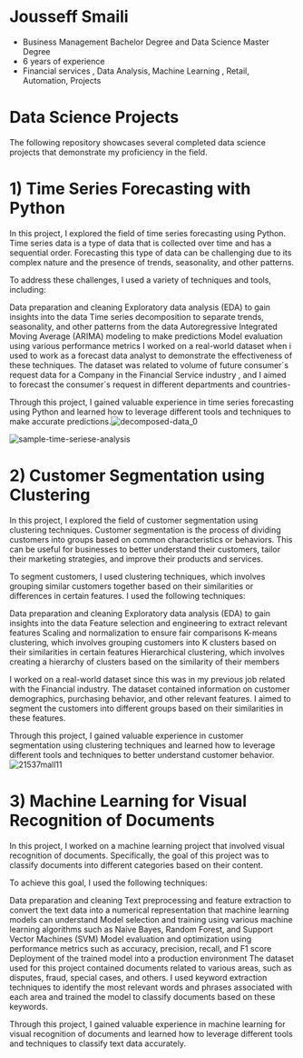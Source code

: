 # Jousseff Smaili

- Business Management Bachelor Degree and Data Science Master Degree
- 6 years of experience
- Financial services , Data Analysis, Machine Learning , Retail, Automation, Projects

# Data Science Projects
The following repository showcases several completed data science projects that demonstrate my proficiency in the field.

# 1) Time Series Forecasting with Python
In this project, I explored the field of time series forecasting using Python. Time series data is a type of data that is collected over time and has a sequential order. Forecasting this type of data can be challenging due to its complex nature and the presence of trends, seasonality, and other patterns.

To address these challenges, I used a variety of techniques and tools, including:

Data preparation and cleaning
Exploratory data analysis (EDA) to gain insights into the data
Time series decomposition to separate trends, seasonality, and other patterns from the data
Autoregressive Integrated Moving Average (ARIMA) modeling to make predictions
Model evaluation using various performance metrics
I worked on a real-world dataset when i used to work as a forecast data analyst to demonstrate the effectiveness of these techniques. The dataset was related to volume of future consumer´s request data for a Company in the Financial Service industry , and I aimed to forecast the consumer´s request in different departments and countries-

Through this project, I gained valuable experience in time series forecasting using Python and learned how to leverage different tools and techniques to make accurate predictions.![decomposed-data_0](https://user-images.githubusercontent.com/108201854/230750611-c02a9c88-085c-45ca-a391-b7fc3365a024.png)

![sample-time-seriese-analysis](https://user-images.githubusercontent.com/108201854/230750613-4b09c88b-f698-4f30-9bdc-b8778a997d4e.png)


# 2) Customer Segmentation using Clustering
In this project, I explored the field of customer segmentation using clustering techniques. Customer segmentation is the process of dividing customers into groups based on common characteristics or behaviors. This can be useful for businesses to better understand their customers, tailor their marketing strategies, and improve their products and services.

To segment customers, I used clustering techniques, which involves grouping similar customers together based on their similarities or differences in certain features. I used the following techniques:

Data preparation and cleaning
Exploratory data analysis (EDA) to gain insights into the data
Feature selection and engineering to extract relevant features
Scaling and normalization to ensure fair comparisons
K-means clustering, which involves grouping customers into K clusters based on their similarities in certain features
Hierarchical clustering, which involves creating a hierarchy of clusters based on the similarity of their members

I worked on a real-world dataset since this was in my previous job related with the Financial industry. The dataset contained information on customer demographics, purchasing behavior, and other relevant features. I aimed to segment the customers into different groups based on their similarities in these features.

Through this project, I gained valuable experience in customer segmentation using clustering techniques and learned how to leverage different tools and techniques to better understand customer behavior.
![21537mall11](https://user-images.githubusercontent.com/108201854/230750877-0c9275e5-5b6f-4400-bb86-b0e0b0f0c829.jpg)

# 3) Machine Learning for Visual Recognition of Documents
In this project, I worked on a machine learning project that involved visual recognition of documents. Specifically, the goal of this project was to classify documents into different categories based on their content.

To achieve this goal, I used the following techniques:

Data preparation and cleaning
Text preprocessing and feature extraction to convert the text data into a numerical representation that machine learning models can understand
Model selection and training using various machine learning algorithms such as Naive Bayes, Random Forest, and Support Vector Machines (SVM)
Model evaluation and optimization using performance metrics such as accuracy, precision, recall, and F1 score
Deployment of the trained model into a production environment
The dataset used for this project contained documents related to various areas, such as disputes, fraud, special cases, and others. I used keyword extraction techniques to identify the most relevant words and phrases associated with each area and trained the model to classify documents based on these keywords.

Through this project, I gained valuable experience in machine learning for visual recognition of documents and learned how to leverage different tools and techniques to classify text data accurately.
